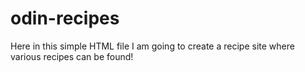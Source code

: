 # odin-recipes

Here in this simple HTML file I am going to create a recipe site where various recipes can be found!
